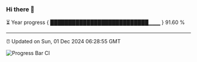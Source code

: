 ### Hi there 👋

⏳ Year progress { ███████████████████████████▁▁▁ } 91.60 %

---

⏰ Updated on Sun, 01 Dec 2024 06:28:55 GMT

![Progress Bar CI](https://github.com/liununu/liununu/workflows/Progress%20Bar%20CI/badge.svg)
